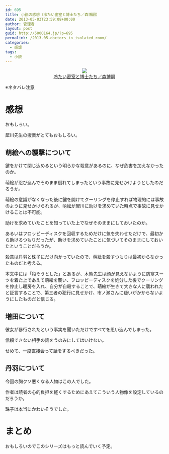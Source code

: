 ```yaml
---
id: 695
title: 小説の感想（冷たい密室と博士たち／森博嗣）
date: 2013-05-03T23:59:08+00:00
author: 管理者
layout: post
guid: http://5000164.jp/?p=695
permalink: /2013-05-doctors_in_isolated_room/
categories:
  - 感想
tags:
  - 小説
---
```

<div style="text-align: center;">
  <a href="http://www.amazon.co.jp/gp/product/4062645602/ref=as_li_ss_il?ie=UTF8&#038;camp=247&#038;creative=7399&#038;creativeASIN=4062645602&#038;linkCode=as2&#038;tag=5000164-22"><img border="0" src="http://ws-fe.amazon-adsystem.com/widgets/q?_encoding=UTF8&#038;ASIN=4062645602&#038;Format=_SL160_&#038;ID=AsinImage&#038;MarketPlace=JP&#038;ServiceVersion=20070822&#038;WS=1&#038;tag=5000164-22" /><br /><span>冷たい密室と博士たち／森博嗣</span></a><img src="http://ir-jp.amazon-adsystem.com/e/ir?t=5000164-22&#038;l=as2&#038;o=9&#038;a=4062645602" width="1" height="1" border="0" alt="" style="border:none !important; margin:0px !important;" />
</div>

※ネタバレ注意

# 感想

おもしろい。
  
犀川先生の授業がとてもおもしろい。

## 萌絵への襲撃について

鍵をかけて閉じ込めるという明らかな殺意があるのに、なぜ危害を加えなかったのか。
  
萌絵が忍び込んでそのまま倒れてしまったという事故に見せかけようとしたのだろうか。
  
萌絵の意識がなくなった後に鍵を開けてクーリングを停止すれば物理的には事故のように見せかけられるが、萌絵が犀川に助けを求めていた時点で事故に見せかけることは不可能。
  
助けを求めていたことを知っていた上でなぜそのままにしておいたのか。
  
あるいはフロッピーディスクを回収するためだけに気を失わせただけで、最初から助けるつもりだったが、助けを求めていたことに気づいてそのままにしておいたということだろうか。
  
殺意は丹羽と珠子にだけ向かっていたので、萌絵を殺すつもりは最初からなかったものだと考える。
  
本文中には「殺そうとした」とあるが、木熊先生は顔が見えないように防寒スーツを着た上であえて萌絵を襲い、フロッピーディスクを処分した後でクーリングを停止し暖房を入れ、自分が自殺することで、萌絵が生きて大きな人に襲われたと証言することで、第三者の犯行に見せかけ、市ノ瀬さんに疑いがかからないようにしたものだと信じる。

## 増田について

彼女が暴行されたという事実を聞いただけですべてを思い込んでしまった。
  
信頼できない相手の話をうのみにしてはいけない。
  
せめて、一度直接会って話をするべきだった。

## 丹羽について

今回の胸クソ悪くなる人物はこの人でした。
  
作者は読者の心的負担を軽くするためにあえてこういう人物像を設定しているのだろうか。
  
珠子は本当にかわいそうでした。

# まとめ

おもしろいのでこのシリーズはもっと読んでいく予定。